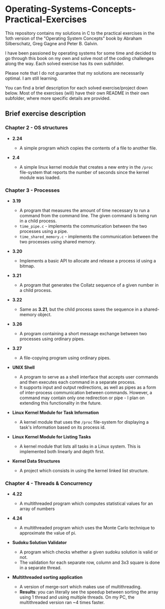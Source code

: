 # Operating-Systems-Concepts-Practical-Exercises

This repository contains my solutions in C to the practical exercises in the 1oth version of the "Operating System Concepts" book by Abraham Silberschatz, Greg Gagne and Peter B. Galvin.

I have been passioned by operating systems for some time and decided to go through this book on my own and solve most of the coding challenges along the way. Each solved exercise has its own subfolder.

Please note that I do not guarantee that my solutions are necessarily optimal. I am still learning.

You can find a brief description for each solved exercise/project down below. Most of the exercises (will) have their own README in their own subfolder, where more specific details are provided.

## Brief exercise description

### Chapter 2 - OS structures
* **2.24**
    * A simple program which copies the contents of a file to another file.

* **2.4**
    * A simple linux kernel module that creates a new entry in the `/proc` file-system that reports the number of seconds since the kernel module was loaded.

### Chapter 3 - Processes
* **3.19**
    * A program that measures the amount of time necessary to run a command from the command line. The given command is being run in a child process.
    * `time_pipe.c` - implements the communication between the two processes using a pipe.
    * `time_shared_memory.c` - implements the communication between the two processes using shared memory.

* **3.20**
    * Implements a basic API to allocate and release a process id using a bitmap.

* **3.21**
    * A program that generates the Collatz sequence of a given number in a child process.

* **3.22**
    * Same as **3.21**, but the child process saves the sequence in a shared-memory object.

* **3.26**
    * A program containing a short message exchange between two processes using ordinary pipes.

* **3.27**
    * A file-copying program using ordinary pipes.

* **UNIX Shell**
    * A program to serve as a shell interface that accepts user commands and then executes each command in a separate process.
    * It supports input and output redirections, as well as pipes as a form of inter-process communication between commands. However, a command may contain only one redirection or pipe - I plan on extending this functionality in the future.

* **Linux Kernel Module for Task Information**
    * A kernel module that uses the `/proc` file-system for displaying a task's information based on its process id.

* **Linux Kernel Module for Listing Tasks**
    * A kernel module that lists all tasks in a Linux system. This is implemented both linearly and depth first.

* **Kernel Data Structures**
    * A project which consists in using the kernel linked list structure.

### Chapter 4 - Threads & Concurrency
* **4.22**
    * A multithreaded program which computes statistical values for an array of numbers

* **4.24**
    * A multithreaded program which uses the Monte Carlo technique to approximate the value of pi.

* **Sudoku Solution Validator**
    * A program which checks whether a given sudoku solution is valid or not.
    * The validation for each separate row, column and 3x3 square is done in a separate thread.

* **Multithreaded sorting application**
    * A version of merge-sort which makes use of multithreading.
    * **Results**: you can literally see the speedup between sorting the array using 1 thread and using multiple threads. On my PC, the multithreaded version ran ~4 times faster.


